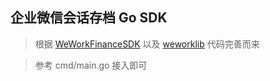 ## 企业微信会话存档 Go SDK

> 根据 [WeWorkFinanceSDK](https://github.com/bububa/WeWorkFinanceSDK) 以及 [weworklib](https://github.com/qinyuanmao/weworklib) 代码完善而来

> 参考 cmd/main.go 接入即可